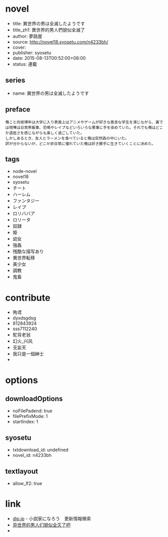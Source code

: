 # novel

- title: 異世界の男は全滅したようです
- title_zh1: 異世界的男人們貌似全滅了
- author: 夢路屋
- source: http://novel18.syosetu.com/n4233bh/
- cover:
- publisher: syosetu
- date: 2015-08-13T00:52:00+08:00
- status: 連載

## series

- name: 異世界の男は全滅したようです

## preface


```
俺こと向坂博牟は大学に入り表面上はアニメやゲームが好きな善良な学生を演じながら、裏では喧嘩は日常茶飯事、恐喝やレイプなどいろいろな悪事に手を染めていた。それでも俺はどこか退屈さを感じながらも楽しく過ごしていた。
しかしあるとき、友人とラーメンを食べていると俺は突然森の中にいた。
訳が分からないが、どこか非日常に憧れていた俺は好き勝手に生きていくことに決めた。
```

## tags

- node-novel
- novel18
- syosetu
- チート
- ハーレム
- ファンタジー
- レイプ
- ロリババア
- ロリータ
- 奴隷
- 姫
- 幼女
- 強姦
- 残酷な描写あり
- 異世界転移
- 美少女
- 調教
- 鬼畜

# contribute

- 殉鸢
- dyxdsgdsg
- 812843924
- sss7112240
- 駝背老翁
- 幻火_兴风
- 无妄天
- 我只是一個紳士
- 

# options

## downloadOptions

- noFilePadend: true
- filePrefixMode: 1
- startIndex: 1

## syosetu

- txtdownload_id: undefined
- novel_id: n4233bh

## textlayout

- allow_lf2: true

# link

- [dip.jp](https://narou18.nar.jp/search.php?text=n4233bh&novel=all&genre=all&new_genre=all&length=0&down=0&up=100) - 小説家になろう　更新情報検索
- [异世界的男人们貌似全灭了吧](https://tieba.baidu.com/f?kw=%E5%BC%82%E4%B8%96%E7%95%8C%E7%9A%84%E7%94%B7%E4%BA%BA%E4%BB%AC%E8%B2%8C%E4%BC%BC%E5%85%A8%E7%81%AD%E4%BA%86&ie=utf-8 "异世界的男人们貌似全灭了")
- 
